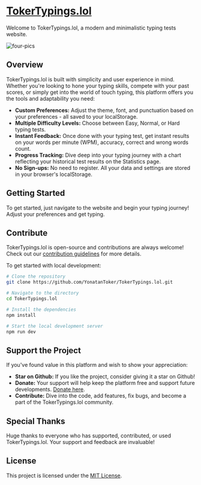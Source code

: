 # [TokerTypings.lol](https://tokertypings.lol/)
Welcome to TokerTypings.lol, a modern and minimalistic typing tests website.

![four-pics](https://github.com/YonatanToker/TokerTypings.lol/assets/116793943/c4053562-ffb5-4d25-9698-b245cd9086fe)

## Overview
TokerTypings.lol is built with simplicity and user experience in mind. Whether you're looking to hone your typing skills, compete with your past scores, or simply get into the world of touch typing, this platform offers you the tools and adaptability you need:

- **Custom Preferences:** Adjust the theme, font, and punctuation based on your preferences - all saved to your localStorage.
- **Multiple Difficulty Levels:** Choose between Easy, Normal, or Hard typing tests.
- **Instant Feedback:** Once done with your typing test, get instant results on your words per minute (WPM), accuracy, correct and wrong words count.
- **Progress Tracking:** Dive deep into your typing journey with a chart reflecting your historical test results on the Statistics page.
- **No Sign-ups:** No need to register. All your data and settings are stored in your browser's localStorage.

## Getting Started
To get started, just navigate to the website and begin your typing journey! Adjust your preferences and get typing.

## Contribute
TokerTypings.lol is open-source and contributions are always welcome! Check out our [contribution guidelines](./CONTRIBUTING.md) for more details.

To get started with local development:

```bash
# Clone the repository
git clone https://github.com/YonatanToker/TokerTypings.lol.git

# Navigate to the directory
cd TokerTypings.lol

# Install the dependencies
npm install

# Start the local development server
npm run dev
```
## Support the Project
If you've found value in this platform and wish to show your appreciation:

- **Star on Github:** If you like the project, consider giving it a star on Github!
- **Donate:** Your support will help keep the platform free and support future developments. [Donate here](https://www.paypal.com/paypalme/yonatantoker).
- **Contribute:** Dive into the code, add features, fix bugs, and become a part of the TokerTypings.lol community.

## Special Thanks
Huge thanks to everyone who has supported, contributed, or used TokerTypings.lol. Your support and feedback are invaluable!

## License
This project is licensed under the [MIT License](./LICENSE.md).
